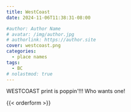 ```yaml
---
title: WestCoast
date: 2024-11-06T11:38:31-08:00

#author: Author Name
# avatar: /img/author.jpg
# authorlink: https://author.site
cover: westcoast.png
categories:
  - place names
tags:
  - BC
# nolastmod: true
---
```



WESTCOAST print is poppin'!!!
Who wants one!

<!--more-->
{{< orderform >}}
